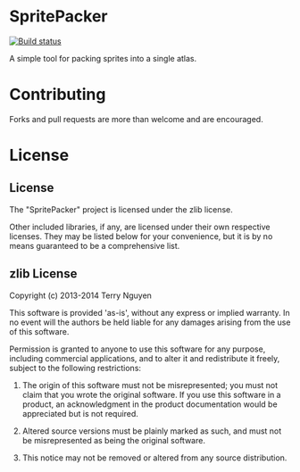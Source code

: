 SpritePacker
============

[![Build status](https://ci.appveyor.com/api/projects/status/wqcxeclvkd67iefl/branch/master)](https://ci.appveyor.com/project/terrehbyte/spritepacker/branch/master)


A simple tool for packing sprites into a single atlas.

Contributing
============

Forks and pull requests are more than welcome and are encouraged.

License
=======


License
--
The "SpritePacker" project is licensed under the zlib license.

Other included libraries, if any, are licensed under their own respective licenses.
They may be listed below for your convenience, but it is by no means guaranteed to be
a comprehensive list.

zlib License
--

Copyright (c) 2013-2014 Terry Nguyen

This software is provided 'as-is', without any express or implied
warranty. In no event will the authors be held liable for any damages
arising from the use of this software.

Permission is granted to anyone to use this software for any purpose,
including commercial applications, and to alter it and redistribute it
freely, subject to the following restrictions:

  1. The origin of this software must not be misrepresented; you must not
  claim that you wrote the original software. If you use this software
  in a product, an acknowledgment in the product documentation would be
  appreciated but is not required.

  2. Altered source versions must be plainly marked as such, and must not be
  misrepresented as being the original software.

  3. This notice may not be removed or altered from any source
  distribution.
